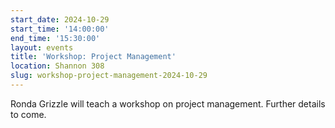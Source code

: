 ```yaml
---
start_date: 2024-10-29
start_time: '14:00:00'
end_time: '15:30:00'
layout: events
title: 'Workshop: Project Management'
location: Shannon 308
slug: workshop-project-management-2024-10-29
---
```


Ronda Grizzle will teach a workshop on project management. Further details to come.